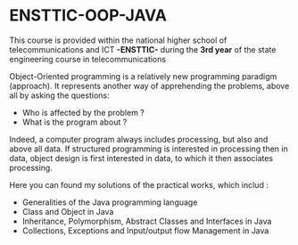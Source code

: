 # ENSTTIC-OOP-JAVA
This course is provided within the national higher school of telecommunications and ICT **-ENSTTIC-** during the **3rd year** of the state engineering course in telecommunications

Object-Oriented programming is a relatively new programming paradigm (approach). It represents another way of apprehending the problems, above all by asking the questions:
* Who is affected by the problem ?
* What is the program about ?


Indeed, a computer program always includes processing, but also and above all data. If structured programming is interested in processing then in data, object design is first interested in data, to which it then associates processing.

Here you can found my solutions of the practical works, which includ : 
* Generalities of the Java programming language
* Class and Object in Java
* Inheritance, Polymorphism, Abstract Classes and Interfaces in Java
* Collections, Exceptions and Input/output flow Management in Java
